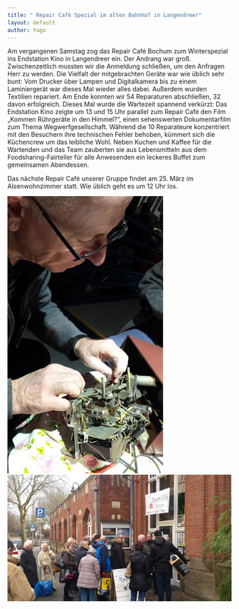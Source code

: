 ```yaml
---
title: " Repair Café Spezial im alten Bahnhof in Langendreer"
layout: default
author: Yago
---
```


Am vergangenen Samstag zog das Repair Café Bochum zum Winterspezial ins Endstation Kino in Langendreer ein. Der Andrang war groß. Zwischenzeitlich mussten wir die Anmeldung schließen, um den Anfragen Herr zu werden. 
Die Vielfalt der mitgebrachten Geräte war wie üblich sehr bunt: Vom Drucker über Lampen und Digitalkamera bis zu einem Laminiergerät war dieses Mal wieder alles dabei. Außerdem wurden Textilien repariert. Am Ende konnten wir 54 Reparaturen abschließen, 32 davon erfolgreich. 
Dieses Mal wurde die Wartezeit spannend verkürzt: Das Endstation Kino zeigte um 13 und 15 Uhr parallel zum Repair Café den Film „Kommen Rührgeräte in den Himmel?“, einen sehenswerten Dokumentarfilm zum Thema Wegwerfgesellschaft. 
Während die 10 Reparateure konzentriert mit den Besuchern ihre technischen Fehler behoben, kümmert sich die Küchencrew um das leibliche Wohl. Neben Kuchen und Kaffee für die Wartenden und das Team zauberten sie aus Lebensmitteln aus dem Foodsharing-Fairteiler für alle Anwesenden ein leckeres Buffet zum gemeinsamen Abendessen. 

Das nächste Repair Café unserer Gruppe findet am 25. März im Alsenwohnzimmer statt. Wie üblich geht es um 12 Uhr los.


![img1](/assets/pictures/2017-01-14_Bild-1.jpg)
![img1](/assets/pictures/2017-01-14_Bild-2.jpg)

